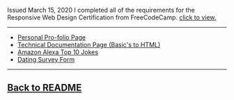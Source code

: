 Issued March 15, 2020 I completed all of the requirements for the Responsive Web Design Certification from FreeCodeCamp. [click to view.](https://www.freecodecamp.org/certification/zacka37/responsive-web-design)

---
* [Personal Pro-folio Page](https://codepen.io/zacka37/pen/mdJxPXZ)
* [Technical Documentation Page (Basic's to HTML)](https://codepen.io/zacka37/pen/BaNJJWb)
* [Amazon Alexa Top 10 Jokes](https://codepen.io/zacka37/pen/dyozoxZ)
* [Dating Survey Form](https://codepen.io/zacka37/pen/MWwoVvb)

---
## [Back to README](https://github.com/zacka37/Final-Project.git)
